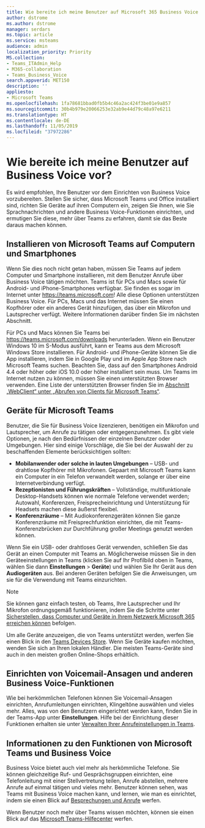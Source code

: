 ```yaml
---
title: Wie bereite ich meine Benutzer auf Microsoft 365 Business Voice vor?
author: dstrome
ms.author: dstrome
manager: serdars
ms.topic: article
ms.service: msteams
audience: admin
localization_priority: Priority
MS.collection:
- Teams_ITAdmin_Help
- M365-collaboration
- Teams_Business_Voice
search.appverid: MET150
description: ''
appliesto:
- Microsoft Teams
ms.openlocfilehash: 1fa78681bbad0fb5b4c46a2ac424f3be01e9a857
ms.sourcegitcommit: 30b4b979e20066253e32ab9e44d79c48a97e6211
ms.translationtype: HT
ms.contentlocale: de-DE
ms.lasthandoff: 11/05/2019
ms.locfileid: "37972286"
---
```

# <a name="how-do-i-get-my-users-ready-for-business-voice"></a>Wie bereite ich meine Benutzer auf Business Voice vor?

Es wird empfohlen, Ihre Benutzer vor dem Einrichten von Business Voice vorzubereiten. Stellen Sie sicher, dass Microsoft Teams und Office installiert sind, richten Sie Geräte auf ihren Computern ein, zeigen Sie ihnen, wie Sie Sprachnachrichten und andere Business Voice-Funktionen einrichten, und ermutigen Sie diese, mehr über Teams zu erfahren, damit sie das Beste daraus machen können.

## <a name="install-microsoft-teams-on-computers-and-phones"></a>Installieren von Microsoft Teams auf Computern und Smartphones

Wenn Sie dies noch nicht getan haben, müssen Sie Teams auf jedem Computer und Smartphone installieren, mit dem Benutzer Anrufe über Business Voice tätigen möchten. Teams ist für PCs und Macs sowie für Android- und iPhone-Smartphones verfügbar. Sie finden es sogar im Internet unter https://teams.microsoft.com! Alle diese Optionen unterstützen Business Voice. Für PCs, Macs und das Internet müssen Sie einen Kopfhörer oder ein anderes Gerät hinzufügen, das über ein Mikrofon und Lautsprecher verfügt. Weitere Informationen darüber finden Sie im nächsten Abschnitt.

Für PCs und Macs können Sie Teams bei https://teams.microsoft.com/downloads herunterladen. Wenn ein Benutzer Windows 10 im S-Modus ausführt, kann er Teams aus dem Microsoft Windows Store installieren.
Für Android- und iPhone-Geräte können Sie die App installieren, indem Sie in Google Play und im Apple App Store nach Microsoft Teams suchen. Beachten Sie, dass auf den Smartphones Android 4.4 oder höher oder iOS 10.0 oder höher installiert sein muss.
Um Teams im Internet nutzen zu können, müssen Sie einen unterstützten Browser verwenden. Eine Liste der unterstützten Browser finden Sie im [Abschnitt „WebClient“ unter „Abrufen von Clients für Microsoft Teams“](../get-clients#web-client).

## <a name="devices-for-microsoft-teams"></a>Geräte für Microsoft Teams

Benutzer, die Sie für Business Voice lizenzieren, benötigen ein Mikrofon und Lautsprecher, um Anrufe zu tätigen oder entgegenzunehmen. Es gibt viele Optionen, je nach den Bedürfnissen der einzelnen Benutzer oder Umgebungen. Hier sind einige Vorschläge, die Sie bei der Auswahl der zu beschaffenden Elemente berücksichtigen sollten:

* **Mobilanwender oder solche in lauten Umgebungen** – USB- und drahtlose Kopfhörer mit Mikrofonen. Gepaart mit Microsoft Teams kann ein Computer in ein Telefon verwandelt werden, solange er über eine Internetverbindung verfügt.
* **Rezeptionisten und Führungskräften** – Vollständige, multifunktionale Desktop-Handsets können wie normale Telefone verwendet werden; Autowahl, Konferenzen, Freisprecheinrichtung und Unterstützung für Headsets machen diese äußerst flexibel.
* **Konferenzräume** – Mit Audiokonferenzgeräten können Sie ganze Konferenzräume mit Freisprechfunktion einrichten, die mit Teams-Konferenzbrücken zur Durchführung großer Meetings genutzt werden können.

Wenn Sie ein USB- oder drahtloses Gerät verwenden, schließen Sie das Gerät an einen Computer mit Teams an. Möglicherweise müssen Sie in den Geräteeinstellungen in Teams (klicken Sie auf Ihr Profilbild oben in Teams, wählen Sie dann **Einstellungen** > **Geräte**) und wählen Sie Ihr Gerät aus den **Audiogeräten** aus. Bei anderen Geräten befolgen Sie die Anweisungen, um sie für die Verwendung mit Teams einzurichten.

> [!NOTE]
> Sie können ganz einfach testen, ob Teams, Ihre Lautsprecher und Ihr Mikrofon ordnungsgemäß funktionieren, indem Sie die Schritte unter [Sicherstellen, dass Computer und Geräte in Ihrem Netzwerk Microsoft 365 erreichen können](get-ready-internet.md#make-sure-computers-and-devices-on-your-network-can-reach-microsoft-365) befolgen.

Um alle Geräte anzuzeigen, die von Teams unterstützt werden, werfen Sie einen Blick in den [Teams Devices Store](https://products.office.com/microsoft-teams/across-devices/devices). Wenn Sie Geräte kaufen möchten, wenden Sie sich an Ihren lokalen Händler. Die meisten Teams-Geräte sind auch in den meisten großen Online-Shops erhältlich.

## <a name="set-up-voicemail-greetings-and-other-business-voice-features"></a>Einrichten von Voicemail-Ansagen und anderen Business Voice-Funktionen

Wie bei herkömmlichen Telefonen können Sie Voicemail-Ansagen einrichten, Anrufumleitungen einrichten, Klingeltöne auswählen und vieles mehr. Alles, was von den Benutzern eingerichtet werden kann, finden Sie in der Teams-App unter **Einstellungen**. Hilfe bei der Einrichtung dieser Funktionen erhalten sie unter [Verwalten Ihrer Anrufeinstellungen in Teams](https://support.office.com/article/manage-your-call-settings-in-teams-456cb611-3477-496f-b31a-6ab752a7595f).

## <a name="learn-what-microsoft-teams-and-business-voice-can-do"></a>Informationen zu den Funktionen von Microsoft Teams und Business Voice

Business Voice bietet auch viel mehr als herkömmliche Telefone. Sie können gleichzeitige Ruf- und Gesprächsgruppen einrichten, eine Telefonleitung mit einer Stellvertretung teilen, Anrufe abstellen, mehrere Anrufe auf einmal tätigen und vieles mehr. Benutzer können sehen, was Teams mit Business Voice machen kann, und lernen, wie man es einrichtet, indem sie einen Blick auf [Besprechungen und Anrufe](https://support.office.com/article/meetings-and-calls-d92432d5-dd0f-4d17-8f69-06096b6b48a8?ui=en-US&rs=en-US&ad=US#ID0EAABAAA=Calls) werfen.

Wenn Benutzer noch mehr über Teams wissen möchten, können sie einen Blick auf das [Microsoft Teams-Hilfecenter](https://support.office.com/teams) werfen.
